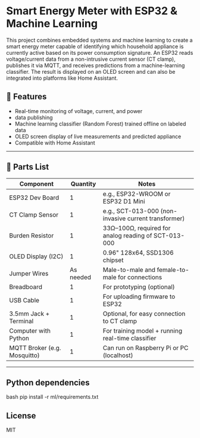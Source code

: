 # Smart Energy Meter with ESP32 & Machine Learning

This project combines embedded systems and machine learning to create a smart energy meter capable of identifying which household appliance is currently active based on its power consumption signature. An ESP32 reads voltage/current data from a non-intrusive current sensor (CT clamp), publishes it via MQTT, and receives predictions from a machine-learning classifier. The result is displayed on an OLED screen and can also be integrated into platforms like Home Assistant.

## 🔧 Features

- Real-time monitoring of voltage, current, and power
- data publishing
- Machine learning classifier (Random Forest) trained offline on labeled data
- OLED screen display of live measurements and predicted appliance
- Compatible with Home Assistant 

---

## 🧰 Parts List

| Component               | Quantity | Notes                                                                 |
|------------------------|----------|-----------------------------------------------------------------------|
| ESP32 Dev Board        | 1        | e.g., ESP32-WROOM or ESP32 D1 Mini                                    |
| CT Clamp Sensor        | 1        | e.g., SCT-013-000 (non-invasive current transformer)                  |
| Burden Resistor        | 1        | 33Ω–100Ω, required for analog reading of SCT-013-000                  |
| OLED Display (I2C)     | 1        | 0.96" 128x64, SSD1306 chipset                                         |
| Jumper Wires           | As needed| Male-to-male and female-to-male for connections                       |
| Breadboard             | 1        | For prototyping (optional)                                            |
| USB Cable              | 1        | For uploading firmware to ESP32                                       |
| 3.5mm Jack + Terminal  | 1        | Optional, for easy connection to CT clamp                             |
| Computer with Python   | 1        | For training model + running real-time classifier                     |
| MQTT Broker (e.g. Mosquitto) | 1   | Can run on Raspberry Pi or PC (localhost)                             |

---


## Python dependencies

bash
pip install -r ml/requirements.txt


## License

MIT
